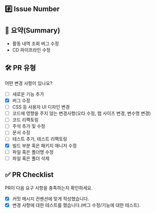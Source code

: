 ## #️⃣ Issue Number

## 📝 요약(Summary)
- 활동 내역 조회 버그 수정
- CD 파이프라인 수정

## 🛠️ PR 유형

어떤 변경 사항이 있나요?

- [ ] 새로운 기능 추가
- [x] 버그 수정
- [ ] CSS 등 사용자 UI 디자인 변경
- [ ] 코드에 영향을 주지 않는 변경사항(오타 수정, 탭 사이즈 변경, 변수명 변경)
- [ ] 코드 리팩토링
- [ ] 주석 추가 및 수정
- [ ] 문서 수정
- [ ] 테스트 추가, 테스트 리팩토링
- [x] 빌드 부분 혹은 패키지 매니저 수정
- [ ] 파일 혹은 폴더명 수정
- [ ] 파일 혹은 폴더 삭제

## ✅ PR Checklist

PR이 다음 요구 사항을 충족하는지 확인하세요.

- [x] 커밋 메시지 컨벤션에 맞게 작성했습니다.
- [x] 변경 사항에 대한 테스트를 했습니다.(버그 수정/기능에 대한 테스트).